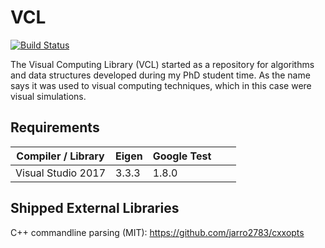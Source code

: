 VCL
===

[![Build Status](https://travis-ci.org/bfierz/vcl.svg?branch=master)](https://travis-ci.org/bfierz/vcl)

The Visual Computing Library (VCL) started as a repository for algorithms and data structures developed during my PhD student time. As the name says it was used to visual computing techniques, which in this case were visual simulations.

Requirements
------------

| Compiler / Library | Eigen | Google Test  |   |   |
|--------------------|-------|--------------|---|---|
| Visual Studio 2017 | 3.3.3 | 1.8.0        |   |   |

Shipped External Libraries
--------------------------

C++ commandline parsing (MIT): https://github.com/jarro2783/cxxopts
